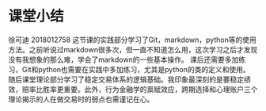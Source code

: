 # 课堂小结
徐可迪 2018012758
这节课的实践部分学习了Git，markdown，python等的使用方法。之前听说过markdown很多次，但一直不知道怎么用，这次学习之后才发现没有我想象的那么难，学会了markdown的一些基本操作。
课后还需要多加练习，Git和python也需要在实践中多加练习，尤其是python的类的定义和使用。
随后课堂理论部分学习了稳定交易体系的逻辑基础。我印象最深刻的是要稳定绩效，赔率比胜率更重要。此外，行为金融学的禀赋效应，跨期选择和心理账户三个理论揭示的人在做交易时的弱点也需谨记在心。
